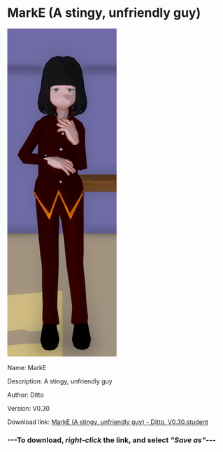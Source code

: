 # MarkE (A stingy, unfriendly guy)

<img src = "https://raw.githubusercontent.com/Arbiter1223/Daigaku-Gurashi-Custom-Students/master/Students/Files/MarkE%20(A%20stingy%2C%20unfriendly%20guy).png">

Name: MarkE

Description: A stingy, unfriendly guy

Author: Ditto

Version: V0.30

Download link: <a href="https://raw.githubusercontent.com/Arbiter1223/Daigaku-Gurashi-Custom-Students/master/Students/Files/MarkE%20(A%20stingy%2C%20unfriendly%20guy)%20-%20Ditto%2C%20V0.30.student">MarkE (A stingy, unfriendly guy) - Ditto, V0.30.student</a>

### ---**To download, _right-click_ the link, and select _"Save as"_**---
